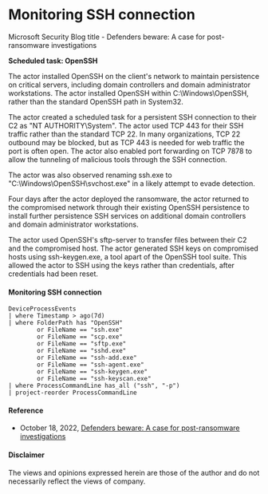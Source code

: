 # Monitoring SSH connection 
Microsoft Security Blog title - Defenders beware: A case for post-ransomware investigations

**Scheduled task: OpenSSH**

The actor installed OpenSSH on the client's network to maintain persistence on critical servers, including domain controllers and domain administrator workstations. The actor installed OpenSSH within C:\Windows\OpenSSH, rather than the standard OpenSSH path in System32.

The actor created a scheduled task for a persistent SSH connection to their C2 as "NT AUTHORITY\System". The actor used TCP 443 for their SSH traffic rather than the standard TCP 22. In many organizations, TCP 22 outbound may be blocked, but as TCP 443 is needed for web traffic the port is often open. The actor also enabled port forwarding on TCP 7878 to allow the tunneling of malicious tools through the SSH connection.

The actor was also observed renaming ssh.exe to "C:\Windows\OpenSSH\svchost.exe" in a likely attempt to evade detection.

Four days after the actor deployed the ransomware, the actor returned to the compromised network through their existing OpenSSH persistence to install further persistence SSH services on additional domain controllers and domain administrator workstations.

The actor used OpenSSH's sftp-server to transfer files between their C2 and the compromised host. The actor generated SSH keys on compromised hosts using ssh-keygen.exe, a tool apart of the OpenSSH tool suite. This allowed the actor to SSH using the keys rather than credentials, after credentials had been reset.

#### Monitoring SSH connection 

```kusto
DeviceProcessEvents
| where Timestamp > ago(7d)
| where FolderPath has "OpenSSH" 
        or FileName == "ssh.exe" 
        or FileName == "scp.exe"
        or FileName == "sftp.exe"
        or FileName == "sshd.exe"
        or FileName == "ssh-add.exe"
        or FileName == "ssh-agent.exe"
        or FileName == "ssh-keygen.exe"
        or FileName == "ssh-keyscan.exe"
| where ProcessCommandLine has_all ("ssh", "-p")
| project-reorder ProcessCommandLine
```

#### Reference
- October 18, 2022, [Defenders beware: A case for post-ransomware investigations](https://www.microsoft.com/en-us/security/blog/2022/10/18/defenders-beware-a-case-for-post-ransomware-investigations/)

#### Disclaimer
The views and opinions expressed herein are those of the author and do not necessarily reflect the views of company.
